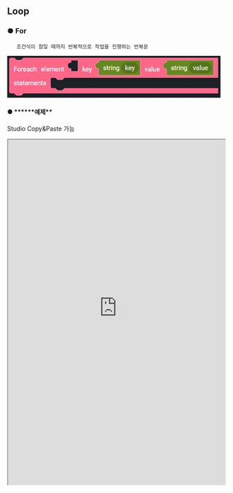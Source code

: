 ## Loop

### ● For

       조건식이 참일 때까지 반복적으로 작업을 진행하는 반복문

![](../../../img/assets/image%20%2886%29.png)

#### ● \***\***예제\*\*

<p class='comment'>Studio Copy&Paste 가능</p>
<iframe
    src="https://d1sxhpvag16wqc.cloudfront.net/v3.1.0/loop/for_loop"
    width="100%"
    height="800px"
    allow=""
    sandbox="allow-scripts allow-same-origin" />
<div class="display-pdf">
    <p><img src="../../img/assets/for_loop_1.png" alt="" /></p>
    <p><img src="../../img/assets/for_loop_2.png" alt="" /></p>
</div>

#### ● \***\***결과\*\*

```text
{
  "result": {
    "Welcome to": "Synctree!",
    "code": 200,
    "This": "is",
    "for loop": "example"
  }
}
```

### ● Foreach

       배열의 원소나 객체의 프로퍼티 수만큼 반복하는 동작에 사용

![](../../../img/assets/image%20%2886%29.png)

#### ● \***\***예제\*\*

<p class='comment'>Studio Copy&Paste 가능</p>
<iframe
    src="https://d1sxhpvag16wqc.cloudfront.net/v3.1.0/loop/foreach_loop"
    width="100%"
    height="800px"
    allow=""
    sandbox="allow-scripts allow-same-origin" />
<div class="display-pdf">
    <p><img src="../../img/assets/loop_example_1.png" alt="" /></p>
    <p><img src="../../img/assets/loop_example_2.png" alt="" /></p>
</div>

#### ● \***\***결과\*\*

```text
{
  "result": {
    "foreach": "Welcome to Synctree!"
  }
}
```

### ● Control

#### break

       반복문 제어: 제어흐름을 벗어날 때 사용

![](../../../img/assets/image%20%28150%29.png)

#### continue

       반복문 제어: 제어흐름을 유지고 현재 부분을 건너뛰고 다음 구문을 진행 시 사용

![](../../../img/assets/image%20%2857%29.png)
